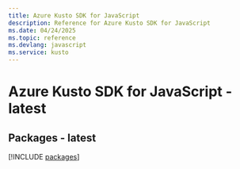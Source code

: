 ```yaml
---
title: Azure Kusto SDK for JavaScript
description: Reference for Azure Kusto SDK for JavaScript
ms.date: 04/24/2025
ms.topic: reference
ms.devlang: javascript
ms.service: kusto
---
```

# Azure Kusto SDK for JavaScript - latest
## Packages - latest
[!INCLUDE [packages](kusto-index.md)]